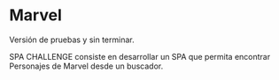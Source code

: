 # Marvel

Versión de pruebas y sin terminar.

SPA CHALLENGE consiste en desarrollar un SPA que permita encontrar Personajes de Marvel desde un buscador. 
